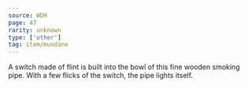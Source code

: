 ```yaml
---
source: WDH
page: 47
rarity: unknown
type: ['other']
tag: item/mundane
---
```


A switch made of flint is built into the bowl of this fine wooden smoking pipe. With a few flicks of the switch, the pipe lights itself.

